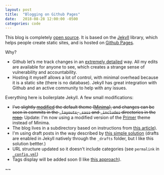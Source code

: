 ```yaml
---
layout: post
title:  "Blogging on Github Pages"
date:   2018-08-28 12:00:00 -0500
categories: code
---
```

This blog is completely [open source](https://github.com/tarunsachdeva/blog/). It is based on the [Jekyll](https://jekyllrb.com/) library, which helps people create static sites, and is hosted on [Github Pages](https://pages.github.com/). 

Why?

- Github let’s me track changes in an [extremely detailed](https://github.com/tarunsachdeva/blog/commits/gh-pages) way. All my edits are available for anyone to see, which creates a strange sense of vulnerability and accountability. 
- Hosting it myself allows a lot of control, with minimal overhead because it is a static site (there is no database). Jekyll has great integration with Github and an active community to help with any issues.

Everything here is boilerplate Jekyll. A few small modifications:


* ~~I've slightly [modified](https://github.com/jekyll/minima#customization) the default theme ([Minima](https://github.com/jekyll/minima)), and changes can be seen in commits in the ```_layouts```, ```_sass``` and ```_includes``` directories in the [repo](https://github.com/tarunsachdeva/blog/).~~ Update: I'm now using a modified version of the  [Primer](https://github.com/pages-themes/primer) theme instead of Minima. 
* The blog lives in a subdirectory based on instructions from [this article](http://shahrajat.com/2016-06-22-install-jekyll-subdirectory-blog-github-pages/)).
* I'm using draft posts in the way described by [this simple solution](https://gist.github.com/carlo/2870636) (drafts are enabled in Jekyll natively through the ```_drafts``` folder, but I like this solution bettter.)
* URL structure updated so it doesn't include categories (see ```permalink``` in [```_config.yml```](https://github.com/tarunsachdeva/blog/blob/gh-pages/_config.yml))
* Tags display will be added soon (I like [this approach](http://longqian.me/2017/02/09/github-jekyll-tag/)).

~~